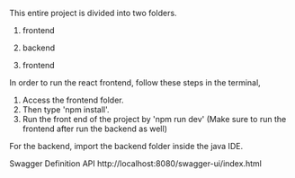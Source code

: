 This entire project is divided into two folders. 

1. frontend
2. backend

1. frontend

In order to run the react frontend, follow these steps in the terminal,

1. Access the frontend folder.
2. Then type 'npm install'.
3. Run the front end of the project by 'npm run dev' (Make sure to run the frontend after run the backend as well)

For the backend, import the backend folder inside the java IDE.

Swagger Definition API
http://localhost:8080/swagger-ui/index.html
